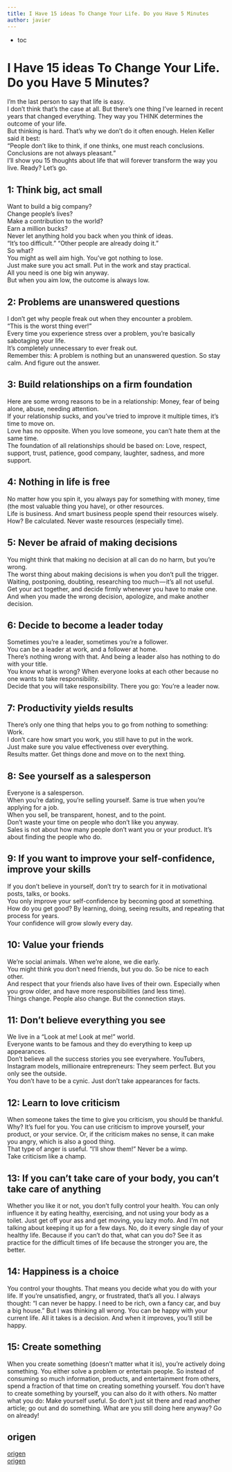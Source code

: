 ```yaml
---
title: I Have 15 ideas To Change Your Life. Do you Have 5 Minutes
author: javier
---
```

  

* toc


# I Have 15 ideas To Change Your Life. Do you Have 5 Minutes?  
I’m the last person to say that life is easy.   
I don’t think that’s the case at all. But there’s one thing I’ve learned in recent years that changed everything.
They way you THINK determines the outcome of your life.     
But thinking is hard. That’s why we don’t do it often enough. Helen Keller said it best:  
“People don’t like to think, if one thinks, one must reach conclusions. Conclusions are not always pleasant.”  
I’ll show you 15 thoughts about life that will forever transform the way you live. Ready? Let’s go.

## 1: Think big, act small
Want to build a big company?  
Change people’s lives?  
Make a contribution to the world?  
Earn a million bucks?  
Never let anything hold you back when you think of ideas.  
“It’s too difficult.” “Other people are already doing it.”  
So what?   
You might as well aim high. You’ve got nothing to lose.  
Just make sure you act small. Put in the work and stay practical.   
All you need is one big win anyway.  
But when you aim low, the outcome is always low.  

## 2: Problems are unanswered questions
I don’t get why people freak out when they encounter a problem.   
“This is the worst thing ever!”  
Every time you experience stress over a problem, you’re basically sabotaging your life.   
It’s completely unnecessary to ever freak out.  
Remember this: A problem is nothing but an unanswered question. So stay calm. And figure out the answer.  

## 3: Build relationships on a firm foundation
Here are some wrong reasons to be in a relationship: Money, fear of being alone, abuse, needing attention.   
If your relationship sucks, and you’ve tried to improve it multiple times, it’s time to move on.  
Love has no opposite. When you love someone, you can’t hate them at the same time.   
The foundation of all relationships should be based on: Love, respect, support, trust, patience, good company, laughter, sadness, and more support.

## 4: Nothing in life is free
No matter how you spin it, you always pay for something with money, time (the most valuable thing you have), or other resources.  
Life is business. And smart business people spend their resources wisely.   
How? Be calculated. Never waste resources (especially time).

## 5: Never be afraid of making decisions
You might think that making no decision at all can do no harm, but you’re wrong.  
The worst thing about making decisions is when you don’t pull the trigger.  
Waiting, postponing, doubting, researching too much — it’s all not useful.   
Get your act together, and decide firmly whenever you have to make one.   
And when you made the wrong decision, apologize, and make another decision.

## 6: Decide to become a leader today
Sometimes you’re a leader, sometimes you’re a follower.  
You can be a leader at work, and a follower at home.   
There’s nothing wrong with that. And being a leader also has nothing to do with your title.  
You know what is wrong? When everyone looks at each other because no one wants to take responsibility.   
Decide that you will take responsibility. There you go: You’re a leader now.

## 7: Productivity yields results
There’s only one thing that helps you to go from nothing to something: Work.   
I don’t care how smart you work, you still have to put in the work.  
Just make sure you value effectiveness over everything.   
Results matter. Get things done and move on to the next thing.  

## 8: See yourself as a salesperson
Everyone is a salesperson.   
When you’re dating, you’re selling yourself. Same is true when you’re applying for a job.  
When you sell, be transparent, honest, and to the point.   
Don’t waste your time on people who don’t like you anyway.   
Sales is not about how many people don’t want you or your product. It’s about finding the people who do.  

## 9: If you want to improve your self-confidence, improve your skills
If you don’t believe in yourself, don’t try to search for it in motivational posts, talks, or books.  
You only improve your self-confidence by becoming good at something.   
How do you get good? By learning, doing, seeing results, and repeating that process for years.   
Your confidence will grow slowly every day.

## 10: Value your friends
We’re social animals. When we’re alone, we die early.   
You might think you don’t need friends, but you do. So be nice to each other.   
And respect that your friends also have lives of their own.
Especially when you grow older, and have more responsibilities (and less time).   
Things change. People also change. But the connection stays.

## 11: Don’t believe everything you see
We live in a “Look at me! Look at me!” world.   
Everyone wants to be famous and they do everything to keep up appearances.  
Don’t believe all the success stories you see everywhere. YouTubers, Instagram models, millionaire entrepreneurs: They seem perfect. But you only see the outside.   
You don’t have to be a cynic. Just don’t take appearances for facts.

## 12: Learn to love criticism
When someone takes the time to give you criticism, you should be thankful.  
Why? It’s fuel for you.
You can use criticism to improve yourself, your product, or your service. Or, if the criticism makes no sense, it can make you angry, which is also a good thing.   
That type of anger is useful. “I’ll show them!”
Never be a wimp.  
Take criticism like a champ.

## 13: If you can’t take care of your body, you can’t take care of anything
Whether you like it or not, you don’t fully control your health. You can only influence it by eating healthy, exercising, and not using your body as a toilet.
Just get off your ass and get moving, you lazy mofo. And I’m not talking about keeping it up for a few days. No, do it every single day of your healthy life. Because if you can’t do that, what can you do? See it as practice for the difficult times of life because the stronger you are, the better.

## 14: Happiness is a choice
You control your thoughts. That means you decide what you do with your life. If you’re unsatisfied, angry, or frustrated, that’s all you.
I always thought: “I can never be happy. I need to be rich, own a fancy car, and buy a big house.”
But I was thinking all wrong. You can be happy with your current life. All it takes is a decision. And when it improves, you’ll still be happy.
## 15: Create something
When you create something (doesn’t matter what it is), you’re actively doing something. You either solve a problem or entertain people.
So instead of consuming so much information, products, and entertainment from others, spend a fraction of that time on creating something yourself. You don’t have to create something by yourself, you can also do it with others.
No matter what you do: Make yourself useful.
So don’t just sit there and read another article; go out and do something.
What are you still doing here anyway? Go on already!

## origen
[origen](https://medium.com/art-of-practicality/i-have-15-ideas-to-change-your-life-do-you-have-5-minutes-f84c3f99b3c5)  
[origen](http://dariusforoux.com/15-ideas-change-life-5-minutes)  